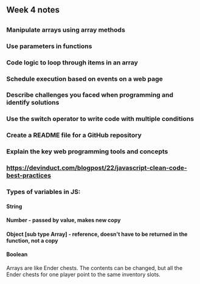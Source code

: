 ## Week 4 notes
##
### Manipulate arrays using array methods
### Use parameters in functions
### Code logic to loop through items in an array
### Schedule execution based on events on a web page
### Describe challenges you faced when programming and identify solutions
### Use the switch operator to write code with multiple conditions
### Create a README file for a GitHub repository
### Explain the key web programming tools and concepts
### 
### https://devinduct.com/blogpost/22/javascript-clean-code-best-practices
### Types of variables in JS:
#### String
#### Number - passed by value, makes new copy 
#### Object [sub type Array] - reference, doesn't have to be returned in the function, not a copy
#### Boolean

Arrays are like Ender chests. The contents can be changed, but all the Ender chests for one player point to the same inventory slots.
